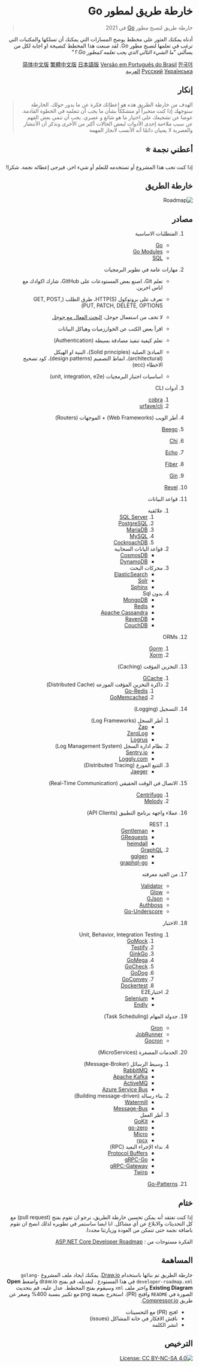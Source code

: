
<div dir="rtl">

# خارطة طريق لمطور Go

> خارطة طريق لتصبح مطور [Go](https://golang.org/) في 2021 

أدناه يمكنك العثور على مخطط يوضح المسارات التي يمكنك أن تسلكها والمكتبات التي ترغب في تعلمها لتصبح مطور Go.
لقد صنعت هذا المخطط كنصيحة او اجابة لكل من يسألني "*ما الشيء التالي الذي يجب تعلمه كمطور Go ؟*"

[简体中文版](./i18n/zh-CN/ReadMe-zh-CN.md)
[繁體中文版](./i18n/zh-TW/ReadMe-zh-TW.md)
[日本語版](./i18n/ja-JP/ReadMe-ja-JP.md)
[Versão em Português do Brasil](./i18n/pt-BR/ReadMe-pt-BR.md)
[한국어](./i18n/ko-KR/ReadMe-ko-KR.md)
[Русский](./i18n/ru-RU/ReadMe-ru-RU.md)
[Українська](./i18n/uk-UA/ReadMe-uk-UA.md)
[العربية](i18n/ar-IQ/ReadMe-ar-IQ.md)
## إنكار
> الهدف من خارطة الطريق هذه هو اعطائك فكرة عن ما يدور حولك. الخارطة ستوجهك إذا كنت متحيراً او متشككاً بشأن ما يجب أن تتعلمه في الخطوة القادمة. عوضا عن تشجيعك على اختيار ما هو شائع و عصري. يجب أن تنمي بعض الفهم عن سبب ملاءمة إحدى الأدوات لبعض الحالات أكثر من الأخرى وتذكر أن الأنتشار والعصرية لا يعنيان دائمًا أنه الأنسب لانجاز المهمة 

## أعطني نجمة :star:

إذا كنت تحب هذا المشروع أو تستخدمه للتعلم أو شيء اخر، فيرجى إعطائه نجمة. شكرا!

## خارطة الطريق

![Roadmap](./golang-developer-roadmap-ar-IQ.png)

## مصادر
1. المتطلبات الاساسية 

   - [Go](https://golangbot.com/)
   - [Go Modules](https://blog.golang.org/using-go-modules)
   - [SQL](https://www.w3schools.com/sql/default.asp)

2. مهارات عامة في تطوير البرمجيات
   - تعلم Git، اصنع بعض المستودعات على GitHub، شارك اكوادك مع اناس اخرين.

   - تعرف على بروتوكول HTTP(S)، طرق الطلب (GET, POST, PUT, PATCH, DELETE, OPTIONS)
   - لا تخف من استعمال جوجل، [البحث الفعال مع جوجل](http://www.powersearchingwithgoogle.com/)
   - اقرأ بعض الكتب عن الخوارزميات وهياكل البيانات 
   - تعلم كيفية تنفيذ مصادقة بسيطة (Authentication)
   - المبادئ الصلبة (Solid principles)، البنية او الهيكل (architectural)، انماط التصميم (design patterns)، كود تصحيح الاخطاء (ecc)
   - اساسيات اختبار البرمجيات (unit, integration, e2e)

3. أدوات CLI 
   1. [cobra](https://github.com/spf13/cobra)
   2. [urfave/cli](https://github.com/urfave/cli)

4.  أطر الويب (Web Frameworks) + الموجهات (Routers)

   1. [Beego](https://github.com/beego/beego)
   2. [Chi](https://github.com/go-chi/chi)
   3. [Echo](https://github.com/labstack/echo)
   4. [Fiber](https://github.com/gofiber/fiber)
   5. [Gin](https://github.com/gin-gonic/gin)
   6. [Revel](https://github.com/revel/revel)

5. قواعد البيانات

   1. علائقية
      1. [SQL Server](https://www.microsoft.com/en-us/sql-server/sql-server-2017)
      2. [PostgreSQL](https://www.postgresql.org/)
      3. [MariaDB](https://mariadb.org/)
      4. [MySQL](https://www.mysql.com/)
      5. [CockroachDB](https://www.cockroachlabs.com/) 
   2. قواعد اليانات السحابية 
      - [CosmosDB](https://docs.microsoft.com/en-us/azure/cosmos-db)
      - [DynamoDB](https://aws.amazon.com/dynamodb/)
   3. محركات البحث 
      - [ElasticSearch](https://www.elastic.co/)
      - [Solr](http://lucene.apache.org/solr/)
      - [Sphinx](http://sphinxsearch.com/)
   4. بدون Sql  
      - [MongoDB](https://www.mongodb.com/)
      - [Redis](https://redis.io/)
      - [Apache Cassandra](http://cassandra.apache.org/)
      - [RavenDB](https://github.com/ravendb/ravendb)
      - [CouchDB](http://couchdb.apache.org/)

6. ORMs

   1. [Gorm](https://github.com/go-gorm/gorm)
   2. [Xorm](https://github.com/go-xorm/xorm)

7. التخزين المؤقت (Caching)

   1. [GCache](https://github.com/bluele/gcache)
   2. ذاكرة التخزين المؤقت الموزعة (Distributed Cache)
      1. [Go-Redis](https://github.com/go-redis/redis)
      2. [GoMemcached](https://github.com/bradfitz/gomemcache)

8. التسجيل (Logging)

   1. أطر السجل (Log Frameworks)
      - [Zap](https://github.com/uber-go/zap)
      - [ZeroLog](https://github.com/rs/zerolog)
      - [Logrus](https://github.com/sirupsen/logrus)
   2. نظام ادارة السجل (Log Management System)
      - [Sentry.io](http://sentry.io)
      - [Loggly.com](https://loggly.com)
   3. التتبع الموزع (Distributed Tracing)
      - [Jaeger](https://www.jaegertracing.io/)

9. الاتصال في الوقت الحقيقي (Real-Time Communication)
   1. [Centrifugo](https://github.com/centrifugal/centrifugo)
   2. [Melody](https://github.com/olahol/melody)

10. عملاء واجهة برنامج التطبيق (API Clients)

    1. REST
       - [Gentleman](https://github.com/h2non/gentleman)
       - [GRequests](https://github.com/levigross/grequests)
       - [heimdall](https://github.com/gojek/heimdall)
    2. [GraphQL](https://graphql.org/)
       - [gqlgen](https://github.com/99designs/gqlgen)
       - [graphql-go](https://github.com/graph-gophers/graphql-go)

11. من الجيد معرفته

    - [Validator](https://github.com/go-playground/validator)
    - [Glow](https://github.com/pytorch/glow)
    - [GJson](https://github.com/tidwall/gjson)
    - [Authboss](https://github.com/volatiletech/authboss)
    - [Go-Underscore](https://github.com/ahl5esoft/golang-underscore)

12. الاختبار

    1. Unit, Behavior, Integration Testing
       1. [GoMock](https://github.com/golang/mock)
       2. [Testify](https://github.com/stretchr/testify)
       3. [GinkGo](https://github.com/onsi/ginkgo)
       4. [GoMega](https://github.com/onsi/gomega)
       5. [GoCheck](https://github.com/go-check/check)
       6. [GoDog](https://github.com/DATA-DOG/godog)
       7. [GoConvey](https://github.com/smartystreets/goconvey)
       8. [Dockertest](https://github.com/ory/dockertest)
    2. اختبارE2E
       - [Selenium](https://github.com/tebeka/selenium)
       - [Endly](https://github.com/viant/endly)

13. جدولة المهام (Task Scheduling)

    - [Gron](https://github.com/roylee0704/gron)
    - [JobRunner](https://github.com/bamzi/jobrunner)
    - [Gocron](https://github.com/go-co-op/gocron)

14. الخدمات المصغرة (MicroServices)

    1. وسيط الرسائل (Message-Broker)
       - [RabbitMQ](https://www.rabbitmq.com/tutorials/tutorial-one-go.html)
       - [Apache Kafka](https://kafka.apache.org/)
       - [ActiveMQ](https://github.com/apache/activemq)
       - [Azure Service Bus](https://docs.microsoft.com/en-us/azure/service-bus-messaging/service-bus-messaging-overview)
    2. بناء رسالة (Building message-driven)
       - [Watermill](https://github.com/ThreeDotsLabs/watermill)
       - [Message-Bus](https://github.com/vardius/message-bus)
    3. أطر العمل
         - [GoKit](https://github.com/go-kit/kit)
         - [go-zero](https://github.com/tal-tech/go-zero)
         - [Micro](https://github.com/micro/go-micro)
         - [rpcx](https://github.com/smallnest/rpcx)
    4. نداء الإجراء البعيد (RPC)
         - [Protocol Buffers](https://github.com/protocolbuffers/protobuf)
         - [gRPC-Go](https://github.com/grpc/grpc-go)
         - [gRPC-Gateway](https://github.com/grpc-ecosystem/grpc-gateway)
         - [Twirp](https://github.com/twitchtv/twirp)

15. [Go-Patterns](https://github.com/tmrts/go-patterns)

## ختام
إذا كنت تعتقد أنه يمكن تحسين خارطة الطريق، نرجو ان تقوم بفتح (pull request) مع كل التحديثات والابلاغ عن أي مشاكل. انا ايضا ساستمر في تطويره لذلك انصح ان تقوم باضافة نجمة حتى تتمكن من العودة وزيارتنا مجددا.

الفكرة مستوحات من  : [ASP.NET Core Developer Roadmap](https://github.com/MoienTajik/AspNetCore-Developer-Roadmap)

## المساهمة
خارطة الطريق تم بنائها باستخدام  [Draw.io](https://www.draw.io/). يمكنك ايجاد ملف المشروع `golang-developer-roadmap.xml` في هذا المستودع . لتعديله، قم بفتح draw.io واضغط **Open Existing Diagram** واختر ملف `xml` وسيقوم بفتح المخطط. عدل عليه، قم بتحديث الصورة في `README` وافتح (PR).
استخرج بصيغة png مع تكبير بنسبة 400% وصغر عن طريق [Compressor.io](https://compressor.io/compress).


- افتح (PR) مع التحسينات 
- ناقش الافكار في خانة المشاكل (issues)
- انشر الكلمة

## الترخيص

[![License: CC BY-NC-SA 4.0](https://img.shields.io/badge/License-CC%20BY--NC--SA%204.0-lightgrey.svg)](https://creativecommons.org/licenses/by-nc-sa/4.0/)

</div>